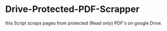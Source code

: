 # Drive-Protected-PDF-Scrapper
this Script scraps pages from protected (Read only) PDF's on google Drive.
